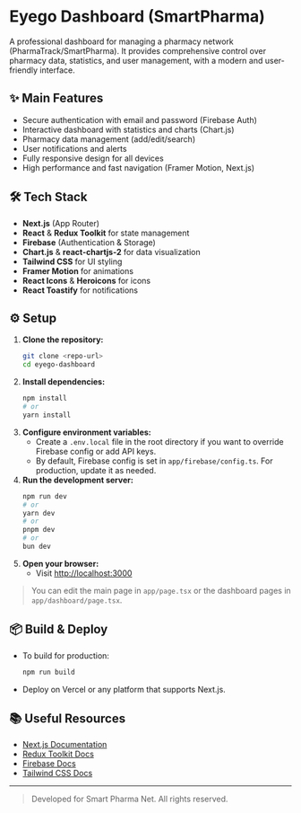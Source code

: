 # Eyego Dashboard (SmartPharma)

A professional dashboard for managing a pharmacy network (PharmaTrack/SmartPharma). It provides comprehensive control over pharmacy data, statistics, and user management, with a modern and user-friendly interface.

## ✨ Main Features
- Secure authentication with email and password (Firebase Auth)
- Interactive dashboard with statistics and charts (Chart.js)
- Pharmacy data management (add/edit/search)
- User notifications and alerts
- Fully responsive design for all devices
- High performance and fast navigation (Framer Motion, Next.js)

## 🛠️ Tech Stack
- **Next.js** (App Router)
- **React** & **Redux Toolkit** for state management
- **Firebase** (Authentication & Storage)
- **Chart.js** & **react-chartjs-2** for data visualization
- **Tailwind CSS** for UI styling
- **Framer Motion** for animations
- **React Icons** & **Heroicons** for icons
- **React Toastify** for notifications

## ⚙️ Setup

1. **Clone the repository:**
   ```bash
   git clone <repo-url>
   cd eyego-dashboard
   ```
2. **Install dependencies:**
   ```bash
   npm install
   # or
   yarn install
   ```
3. **Configure environment variables:**
   - Create a `.env.local` file in the root directory if you want to override Firebase config or add API keys.
   - By default, Firebase config is set in `app/firebase/config.ts`. For production, update it as needed.
4. **Run the development server:**
   ```bash
   npm run dev
   # or
   yarn dev
   # or
   pnpm dev
   # or
   bun dev
   ```
5. **Open your browser:**
   - Visit [http://localhost:3000](http://localhost:3000)

> You can edit the main page in `app/page.tsx` or the dashboard pages in `app/dashboard/page.tsx`.

## 📦 Build & Deploy
- To build for production:
  ```bash
  npm run build
  ```
- Deploy on Vercel or any platform that supports Next.js.

## 📚 Useful Resources
- [Next.js Documentation](https://nextjs.org/docs)
- [Redux Toolkit Docs](https://redux-toolkit.js.org/)
- [Firebase Docs](https://firebase.google.com/docs)
- [Tailwind CSS Docs](https://tailwindcss.com/docs)

---

> Developed for Smart Pharma Net. All rights reserved.